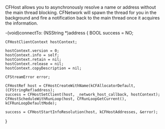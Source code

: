 CFHost allows you to asynchronously resolve a name or address without the main thread blocking. CFNetwork will spawn the thread for you in the background and fire a notification back to the main thread once it acquires the information.


    

-(void)connectTo: (NSString *)address {
    BOOL success = NO;
    
    CFHostClientContext hostContext;
    
    hostContext.version = 0;
    hostContext.info = self;
    hostContext.retain = nil;
    hostContext.release = nil;
    hostContext.copyDescription = nil;
    
    CFStreamError error;
    
    CFHostRef host = CFHostCreateWithName(kCFAllocatorDefault, (CFStringRef)address);
    success = CFHostSetClient(host, _network_host_callback, hostContext);
    CFHostScheduleWithRunLoop(host, CFRunLoopGetCurrent(), kCFRunLoopDefaultMode);
    
    success = CFHostStartInfoResolution(host, kCFHostAddresses, &error);
}

